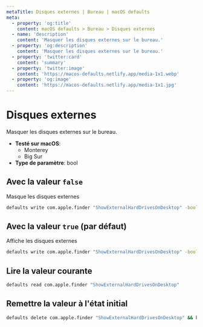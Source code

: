 ```yaml
---
metaTitle: Disques externes | Bureau | macOS defaults
meta:
  - property: 'og:title'
    content: macOS defaults > Bureau > Disques externes
  - name: 'description'
    content: 'Masquer les disques externes sur le bureau.'
  - property: 'og:description'
    content: 'Masquer les disques externes sur le bureau.'
  - property: 'twitter:card'
    content: 'summary'
  - property: 'twitter:image'
    content: 'https://macos-defaults.netlify.app/media-1x1.webp'
  - property: 'og:image'
    content: 'https://macos-defaults.netlify.app/media-1x1.jpg'
---
```


# Disques externes

Masquer les disques externes sur le bureau.

<!-- break lists -->

- **Testé sur macOS**:
  - Monterey
  - Big Sur
- **Type de paramètre**: bool

## Avec la valeur `false`

Masque les disques externes

```bash
defaults write com.apple.finder "ShowExternalHardDrivesOnDesktop" -bool "false" && killall Finder
```

## Avec la valeur `true` (par défaut)

Affiche les disques externes

```bash
defaults write com.apple.finder "ShowExternalHardDrivesOnDesktop" -bool "true" && killall Finder
```

## Lire la valeur courante

```bash
defaults read com.apple.finder "ShowExternalHardDrivesOnDesktop"
```

## Remettre la valeur à l'état initial

```bash
defaults delete com.apple.finder "ShowExternalHardDrivesOnDesktop" && killall Finder
```
